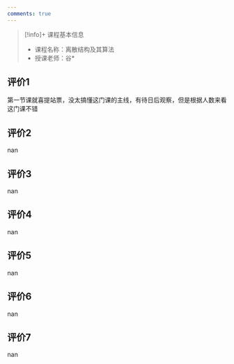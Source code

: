 ```yaml
---
comments: true
---
```


>[!info]+ 课程基本信息
>
> - 课程名称：离散结构及其算法
> - 授课老师：谷*

## 评价1

第一节课就喜提站票，没太搞懂这门课的主线，有待日后观察，但是根据人数来看这门课不错
## 评价2

nan
## 评价3

nan
## 评价4

nan
## 评价5

nan
## 评价6

nan
## 评价7

nan
